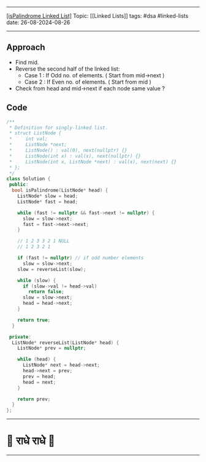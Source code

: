 
---
[[isPalindrome Linked List]](https://leetcode.com/problems/palindrome-linked-list)
Topic: [[Linked Lists]]
tags: #dsa #linked-lists 
date: 26-08-2024-08-26

---
## Approach

- Find mid.
- Reverse the second half of the linked list:  
	- Case 1 : If Odd no. of elements. ( Start from mid->next )
	- Case 2 : If Even no. of elements. ( Start from mid )
- Check from head and mid->next if each node same value ?
## Code 

```cpp
/**
 * Definition for singly-linked list.
 * struct ListNode {
 *     int val;
 *     ListNode *next;
 *     ListNode() : val(0), next(nullptr) {}
 *     ListNode(int x) : val(x), next(nullptr) {}
 *     ListNode(int x, ListNode *next) : val(x), next(next) {}
 * };
 */
class Solution {
 public:
  bool isPalindrome(ListNode* head) {
    ListNode* slow = head;
    ListNode* fast = head;

    while (fast != nullptr && fast->next != nullptr) {
      slow = slow->next;
      fast = fast->next->next;
    }

	// 1 2 3 3 2 1 NULL
	// 1 2 3 2 1

    if (fast != nullptr) // if odd number elements
      slow = slow->next;
    slow = reverseList(slow);

    while (slow) {
      if (slow->val != head->val)
        return false;
      slow = slow->next;
      head = head->next;
    }

    return true;
  }

 private:
  ListNode* reverseList(ListNode* head) {
    ListNode* prev = nullptr;

    while (head) {
      ListNode* next = head->next;
      head->next = prev;
      prev = head;
      head = next;
    }

    return prev;
  }
};
```

---
# 🦚 राधे राधे 🦚
---
